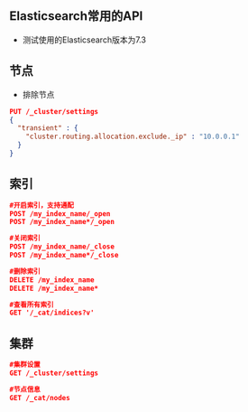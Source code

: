 ## Elasticsearch常用的API
* 测试使用的Elasticsearch版本为7.3
## 节点
* 排除节点
```json
PUT /_cluster/settings
{
  "transient" : {
    "cluster.routing.allocation.exclude._ip" : "10.0.0.1"
  }
}
```

## 索引
```json
#开启索引，支持通配
POST /my_index_name/_open
POST /my_index_name*/_open

#关闭索引
POST /my_index_name/_close
POST /my_index_name*/_close

#删除索引
DELETE /my_index_name
DELETE /my_index_name*

#查看所有索引
GET '/_cat/indices?v'
```
## 集群
```json
#集群设置
GET /_cluster/settings

#节点信息
GET /_cat/nodes
```